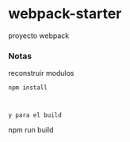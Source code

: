 # webpack-starter

proyecto webpack

### Notas

reconstruir modulos

```
npm install



y para el build 

```
npm run build